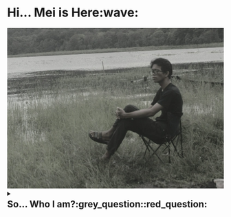 <h1>Hi... Mei is Here:wave:</h1>
<img src="https://github.com/MeiSastraJayadi/MeiSastraJayadi/blob/master/profile.jpeg" 
  style="height:5%; width : 100%;"
/>
<details><summary><h2 style="margin-top : 4px;">So... Who I am?:grey_question::red_question:</h2></summary>

<br/>
<p>Just Ordinary Human</p>

</details>
